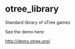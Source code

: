 otree_library
=============

Standard library of oTree games

See the demo here:

http://demo.otree.org/

